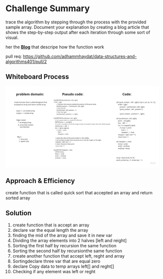 # Challenge Summary
<!-- Description of the challenge -->
trace the algorithm by stepping through the process with the provided sample array. Document your explanation by creating a blog article that shows the step-by-step output after each iteration through some sort of visual.

her the [**Blog**](../quick_sort/BLOG.md) that descripe how the function work

pull req: https://github.com/adhammhaydat/data-structures-and-algorithms401/pull/2

## Whiteboard Process
<!-- Embedded whiteboard image -->
![](../quick_sort/img/board.jpg)


## Approach & Efficiency
<!-- What approach did you take? Why? What is the Big O space/time for this approach? -->

create function that is called quick sort that
accepted an array and return sorted array

## Solution
<!-- Show how to run your code, and examples of it in action -->

1. create function that is accept an array
2. declare var the equal length the array
3. finding the mid of the array and save it in new var
4. Dividing the array elements  into 2 halves [left and reight]
5. Sorting the first half by recursion the same function
6. Sorting the second half by recursionthe same function
7. create another function that accept left, reght and array
8. Sortingdeclare three var that are equal zero
9. declare Copy data to temp arrays left[] and reght[]
10. Checking if any element was left or reght
